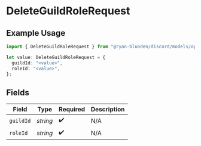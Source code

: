 # DeleteGuildRoleRequest

## Example Usage

```typescript
import { DeleteGuildRoleRequest } from "@ryan-blunden/discord/models/operations";

let value: DeleteGuildRoleRequest = {
  guildId: "<value>",
  roleId: "<value>",
};
```

## Fields

| Field              | Type               | Required           | Description        |
| ------------------ | ------------------ | ------------------ | ------------------ |
| `guildId`          | *string*           | :heavy_check_mark: | N/A                |
| `roleId`           | *string*           | :heavy_check_mark: | N/A                |